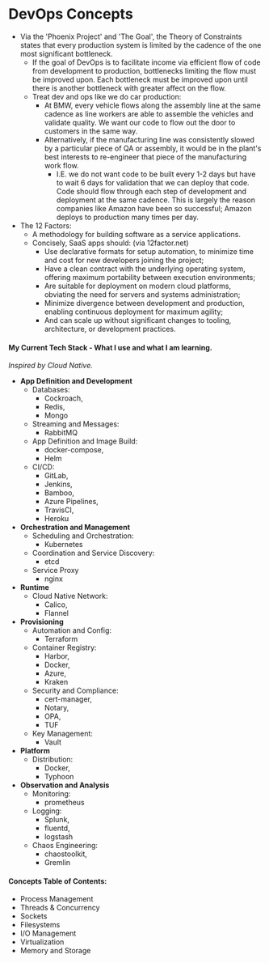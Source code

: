 # DevOps Concepts
* Via the 'Phoenix Project' and 'The Goal', the Theory of Constraints states that every production system is limited by the cadence of the one most significant bottleneck.
  * If the goal of DevOps is to facilitate income via efficient flow of code from development to production, bottlenecks limiting the flow must be improved upon. Each bottleneck must be improved upon until there is another bottleneck with greater affect on the flow.
  * Treat dev and ops like we do car production:
    * At BMW, every vehicle flows along the assembly line at the same cadence as line workers are able to assemble the vehicles and validate quality. We want our code to flow out the door to customers in the same way.
    * Alternatively, if the manufacturing line was consistently slowed by a particular piece of QA or assembly, it would be in the plant's best interests to re-engineer that piece of the manufacturing work flow.
      * I.E. we do not want code to be built every 1-2 days but have to wait 6 days for validation that we can deploy that code. Code should flow through each step of development and deployment at the same cadence. This is largely the reason companies like Amazon have been so successful; Amazon deploys to production many times per day.
* The 12 Factors:
  * A methodology for building software as a service applications.
  * Concisely, SaaS apps should: (via 12factor.net)
    * Use declarative formats for setup automation, to minimize time and cost for new developers joining the project;
    * Have a clean contract with the underlying operating system, offering maximum portability between execution environments;
    * Are suitable for deployment on modern cloud platforms, obviating the need for servers and systems administration;
    * Minimize divergence between development and production, enabling continuous deployment for maximum agility;
    * And can scale up without significant changes to tooling, architecture, or development practices.

#### My Current Tech Stack - What I use and what I am learning.
*Inspired by Cloud Native.*
* **App Definition and Development**
  * Databases:
    * Cockroach,
    * Redis,
    * Mongo
  * Streaming and Messages:
    * RabbitMQ
  * App Definition and Image Build:
    * docker-compose,
    * Helm
  * CI/CD:
    * GitLab,
    * Jenkins,
    * Bamboo,
    * Azure Pipelines,
    * TravisCI,
    * Heroku
* **Orchestration and Management**
  * Scheduling and Orchestration:
    * Kubernetes
  * Coordination and Service Discovery:
    * etcd
  * Service Proxy
    * nginx
* **Runtime**
  * Cloud Native Network:
    * Calico,
    * Flannel
* **Provisioning**
  * Automation and Config:
    * Terraform
  * Container Registry:
    * Harbor,
    * Docker,
    * Azure,
    * Kraken
  * Security and Compliance:
    * cert-manager,
    * Notary,
    * OPA,
    * TUF
  * Key Management:
    * Vault
* **Platform**
  * Distribution:
    * Docker,
    * Typhoon
* **Observation and Analysis**
  * Monitoring:
    * prometheus
  * Logging:
    * Splunk,
    * fluentd,
    * logstash
  * Chaos Engineering:
    * chaostoolkit,
    * Gremlin

#### Concepts Table of Contents:
* Process Management
* Threads & Concurrency
* Sockets
* Filesystems
* I/O Management
* Virtualization
* Memory and Storage
